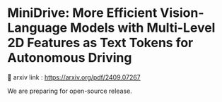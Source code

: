 # MiniDrive: More Efficient Vision-Language Models with Multi-Level 2D Features as Text Tokens for Autonomous Driving

📑 arxiv link : https://arxiv.org/pdf/2409.07267

We are preparing for open-source release.
